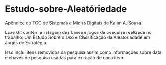 # Estudo-sobre-Aleatóriedade
Apêndice do TCC de Sistemas e Mídias Digitais de Kaian A. Sousa

Esse Git contém a listagem das bases e jogos da pesquisa realizada no trabalho: Um Estudo Sobre o Uso e Classificação da Aleatoriedade em Jogos de Estratégia.

Isso incluí itens removidos da pesquisa assim como informações sobre data e chaves de pesquisa usadas para extração de cada item.
